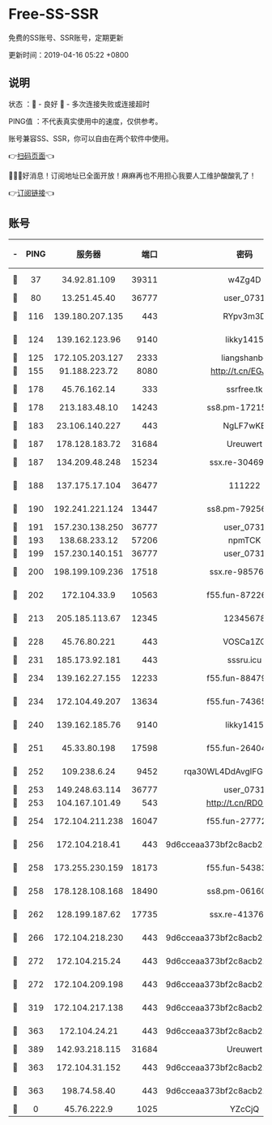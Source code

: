 # Free-SS-SSR

免费的SS账号、SSR账号，定期更新

更新时间：2019-04-16 05:22 +0800

## 说明

状态     ：🙂 - 良好 🙁 - 多次连接失败或连接超时

PING值   ：不代表真实使用中的速度，仅供参考。

账号兼容SS、SSR，你可以自由在两个软件中使用。

👉[扫码页面](https://liesauer.github.io/Free-SS-SSR/)👈

🎉🎉🎉好消息！订阅地址已全面开放！麻麻再也不用担心我要人工维护酸酸乳了！

👉[订阅链接](https://www.liesauer.net/yogurt/subscribe?ACCESS_TOKEN=DAYxR3mMaZAsaqUb)👈

## 账号

|-|PING|服务器|端口|密码|加密方式|区域|
|:----:|:----:|:-----:|-----:|:----:|:----:|:----:|
|🙂|37|34.92.81.109|39311|w4Zg4D|chacha20-ietf|US|
|🙂|80|13.251.45.40|36777|user_0731|chacha20|SG|
|🙂|116|139.180.207.135|443|RYpv3m3D|aes-256-cfb|JP|
|🙂|124|139.162.123.96|9140|likky1415|aes-256-cfb|JP|
|🙂|125|172.105.203.127|2333|liangshanbo|chacha20|JP|
|🙂|155|91.188.223.72|8080|http://t.cn/EGJIyrl|rc4-md5|RU|
|🙂|178|45.76.162.14|333|ssrfree.tk|aes-256-cfb|SG|
|🙂|178|213.183.48.10|14243|ss8.pm-17215433|rc4-md5|RU|
|🙂|183|23.106.140.227|443|NgLF7wKB|aes-256-cfb|US|
|🙂|187|178.128.183.72|31684|Ureuwert|chacha20|US|
|🙂|187|134.209.48.248|15234|ssx.re-30469029|aes-256-cfb|US|
|🙂|188|137.175.17.104|36477|111222|aes-256-cfb|US|
|🙂|190|192.241.221.124|13447|ss8.pm-79256086|aes-256-cfb|US|
|🙂|191|157.230.138.250|36777|user_0731|chacha20|US|
|🙂|193|138.68.233.12|57206|npmTCK|rc4-md5|US|
|🙂|199|157.230.140.151|36777|user_0731|chacha20|US|
|🙂|200|198.199.109.236|17518|ssx.re-98576674|aes-256-cfb|US|
|🙂|202|172.104.33.9|10563|f55.fun-87226397|aes-256-cfb|SG|
|🙂|213|205.185.113.67|12345|12345678|aes-256-cfb|US|
|🙂|228|45.76.80.221|443|VOSCa1ZG|aes-256-cfb|DE|
|🙂|231|185.173.92.181|443|sssru.icu|rc4-md5|RU|
|🙂|234|139.162.27.155|12233|f55.fun-88479608|aes-256-cfb|SG|
|🙂|234|172.104.49.207|13634|f55.fun-74365976|aes-256-cfb|SG|
|🙂|240|139.162.185.76|9140|likky1415|aes-256-cfb|DE|
|🙂|251|45.33.80.198|17598|f55.fun-26404529|aes-256-cfb|US|
|🙂|252|109.238.6.24|9452|rqa30WL4DdAvgIFG6Fs3znzTa|aes-256-cfb|FR|
|🙂|253|149.248.63.114|36777|user_0731|chacha20|CA|
|🙂|253|104.167.101.49|543|http://t.cn/RD0D7sx|rc4-md5|CA|
|🙂|254|172.104.211.238|16047|f55.fun-27772801|aes-256-cfb|US|
|🙂|256|172.104.218.41|443|9d6cceaa373bf2c8acb22e60b6a58be6|aes-256-cfb|US|
|🙂|258|173.255.230.159|18173|f55.fun-54383530|aes-256-cfb|US|
|🙂|258|178.128.108.168|18490|ss8.pm-06160004|aes-256-cfb|SG|
|🙂|262|128.199.187.62|17735|ssx.re-41376346|aes-256-cfb|SG|
|🙂|266|172.104.218.230|443|9d6cceaa373bf2c8acb22e60b6a58be6|aes-256-cfb|US|
|🙂|272|172.104.215.24|443|9d6cceaa373bf2c8acb22e60b6a58be6|aes-256-cfb|US|
|🙂|272|172.104.209.198|443|9d6cceaa373bf2c8acb22e60b6a58be6|aes-256-cfb|US|
|🙂|319|172.104.217.138|443|9d6cceaa373bf2c8acb22e60b6a58be6|aes-256-cfb|US|
|🙂|363|172.104.24.21|443|9d6cceaa373bf2c8acb22e60b6a58be6|aes-256-cfb|US|
|🙂|389|142.93.218.115|31684|Ureuwert|chacha20|IN|
|🙂|363|172.104.31.152|443|9d6cceaa373bf2c8acb22e60b6a58be6|aes-256-cfb|US|
|🙁|363|198.74.58.40|443|9d6cceaa373bf2c8acb22e60b6a58be6|aes-256-cfb|US|
|🙁|0|45.76.222.9|1025|YZcCjQ|rc4-md5|JP|
